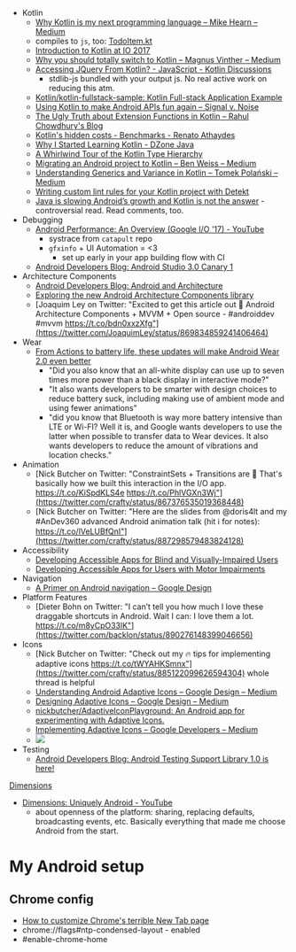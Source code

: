 - Kotlin
  - [Why Kotlin is my next programming language – Mike Hearn – Medium](https://medium.com/@octskyward/why-kotlin-is-my-next-programming-language-c25c001e26e3)
  - compiles to `js`, too: [TodoItem.kt](https://github.com/andrewoma/reakt/blob/master/todo/src/main/kotlin/todo/components/TodoItem.kt)
  - [Introduction to Kotlin at IO 2017](https://www.youtube.com/watch?v=X1RVYt2QKQE)
  - [Why you should totally switch to Kotlin – Magnus Vinther – Medium](https://medium.com/@magnus.chatt/why-you-should-totally-switch-to-kotlin-c7bbde9e10d5)
  - [Accessing JQuery From Kotlin? - JavaScript - Kotlin Discussions](https://discuss.kotlinlang.org/t/accessing-jquery-from-kotlin/2297/12)
    - stdlib-js bundled with your output js. No real active work on reducing this atm.
  - [Kotlin/kotlin-fullstack-sample: Kotlin Full-stack Application Example](https://github.com/Kotlin/kotlin-fullstack-sample)
  - [Using Kotlin to make Android APIs fun again – Signal v. Noise](https://m.signalvnoise.com/using-kotlin-to-make-android-apis-fun-again-14690975afb6)
  - [The Ugly Truth about Extension Functions in Kotlin – Rahul Chowdhury's Blog](http://blog.rahulchowdhury.co/the-ugly-truth-about-extension-functions-in-kotlin/)
  - [Kotlin's hidden costs - Benchmarks - Renato Athaydes](https://sites.google.com/a/athaydes.com/renato-athaydes/posts/kotlinshiddencosts-benchmarks)
  - [Why I Started Learning Kotlin - DZone Java](https://dzone.com/articles/why-i-started-learning-kotlin)
  - [A Whirlwind Tour of the Kotlin Type Hierarchy](http://natpryce.com/articles/000818.html)
  - [Migrating an Android project to Kotlin – Ben Weiss – Medium](https://medium.com/@keyboardsurfer/migrating-an-android-project-to-kotlin-f93ecaa329b7)
  - [Understanding Generics and Variance in Kotlin – Tomek Polański – Medium](https://medium.com/@tpolansk/understanding-generics-and-variance-in-kotlin-714c14564c47)
  - [Writing custom lint rules for your Kotlin project with Detekt](https://medium.com/@annayan/writing-custom-lint-rules-for-your-kotlin-project-with-detekt-653e4dbbe8b9)
  - [Java is slowing Android’s growth and Kotlin is not the answer](https://medium.com/@togru/java-is-slowing-androids-growth-and-kotlin-is-not-the-answer-cd316d303ac1) - controversial read. Read comments, too.
- Debugging
  - [Android Performance: An Overview (Google I/O '17) - YouTube](https://www.youtube.com/watch?v=Qfo5fdoXrTU)
    - systrace from `catapult` repo
    - `gfxinfo` + UI Automation = <3
      - set up early in your app building flow with CI
  - [Android Developers Blog: Android Studio 3.0 Canary 1](https://android-developers.googleblog.com/2017/05/android-studio-3-0-canary1.html)
- Architecture Components
  - [Android Developers Blog: Android and Architecture](https://android-developers.googleblog.com/2017/05/android-and-architecture.html)
  - [Exploring the new Android Architecture Components library](https://medium.com/@hitherejoe/exploring-the-new-android-architecture-components-c33b15d89c23)
  - [Joaquim Ley on Twitter: "Excited to get this article out 🙌 Android Architecture Components + MVVM + Open source - #androiddev #mvvm https://t.co/bdn0xxzXfg"](https://twitter.com/JoaquimLey/status/869834859241406464)
- Wear
  - [From Actions to battery life, these updates will make Android Wear 2.0 even better](https://www.wareable.com/android-wear/android-wear-updates-actions-battery-life-456)
    - "Did you also know that an all-white display can use up to seven times more power than a black display in interactive mode?"
    - "It also wants developers to be smarter with design choices to reduce battery suck, including making use of ambient mode and using fewer animations"
    - "did you know that Bluetooth is way more battery intensive than LTE or Wi-FI? Well it is, and Google wants developers to use the latter when possible to transfer data to Wear devices. It also wants developers to reduce the amount of vibrations and location checks."
- Animation
  - [Nick Butcher on Twitter: "ConstraintSets + Transitions are 🤘 That's basically how we built this interaction in the I/O app. https://t.co/KiSpdKLS4e https://t.co/PhlVGXn3Wj"](https://twitter.com/crafty/status/867376535019368448)
  - [Nick Butcher on Twitter: "Here are the slides from @doris4lt and my #AnDev360 advanced Android animation talk (hit ℹ️ for notes): https://t.co/lVeLUBfQnI"](https://twitter.com/crafty/status/887298579483824128)
- Accessibility
  - [Developing Accessible Apps for Blind and Visually-Impaired Users](https://www.youtube.com/watch?v=1by5J7c5Vz4)
  - [Developing Accessible Apps for Users with Motor Impairments](https://www.youtube.com/watch?v=ElifzykHt7U)
- Navigation
  - [A Primer on Android navigation – Google Design](https://medium.com/google-design/a-primer-on-android-navigation-75e57d9d63fe)
- Platform Features
  - [Dieter Bohn on Twitter: "I can’t tell you how much I love these draggable shortcuts in Android. Wait I can: I love them a lot. https://t.co/m8yCpO33lK"](https://twitter.com/backlon/status/890276148399046656)
- Icons
  - [Nick Butcher on Twitter: "Check out my 🔥 tips for implementing adaptive icons https://t.co/tWYAHKSmnx"](https://twitter.com/crafty/status/885122099626594304) whole thread is helpful
  - [Understanding Android Adaptive Icons – Google Design – Medium](https://medium.com/google-design/understanding-android-adaptive-icons-cee8a9de93e2)
  - [Designing Adaptive Icons – Google Design – Medium](https://medium.com/google-design/designing-adaptive-icons-515af294c783)
  - [nickbutcher/AdaptiveIconPlayground: An Android app for experimenting with Adaptive Icons.](https://github.com/nickbutcher/AdaptiveIconPlayground)
  - [Implementing Adaptive Icons – Google Developers – Medium](https://medium.com/google-developers/implementing-adaptive-icons-1e4d1795470e)
  - ![](https://github.com/nickbutcher/AdaptiveIconPlayground/raw/master/screenshots/adaptive-icon-playground-demo.webp)
- Testing
  - [Android Developers Blog: Android Testing Support Library 1.0 is here!](https://android-developers.googleblog.com/2017/07/android-testing-support-library-10-is.html)

[Dimensions](https://dimensionssprint.withgoogle.com/)
- [Dimensions: Uniquely Android - YouTube](https://www.youtube.com/watch?v=J4pQK2463qs)
  - about openness of the platform: sharing, replacing defaults, broadcasting events, etc. Basically everything that made me choose Android from the start.

# My Android setup
## Chrome config
- [How to customize Chrome's terrible New Tab page](http://www.androidpolice.com/2017/04/27/customize-chromes-terrible-new-tab-page/)
- chrome://flags#ntp-condensed-layout - enabled
- #enable-chrome-home
